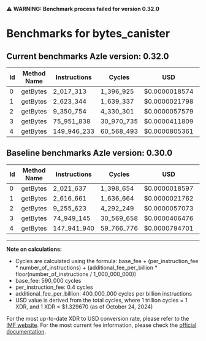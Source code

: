 ⚠️ **WARNING: Benchmark process failed for version 0.32.0**

# Benchmarks for bytes_canister

## Current benchmarks Azle version: 0.32.0

| Id  | Method Name | Instructions | Cycles     | USD           | USD/Million Calls | Change                              |
| --- | ----------- | ------------ | ---------- | ------------- | ----------------- | ----------------------------------- |
| 0   | getBytes    | 2_017_313    | 1_396_925  | $0.0000018574 | $1.85             | <font color="green">-4_324</font>   |
| 1   | getBytes    | 2_623_344    | 1_639_337  | $0.0000021798 | $2.17             | <font color="red">+6_683</font>     |
| 2   | getBytes    | 9_350_754    | 4_330_301  | $0.0000057579 | $5.75             | <font color="red">+95_131</font>    |
| 3   | getBytes    | 75_951_838   | 30_970_735 | $0.0000411809 | $41.18            | <font color="red">+1_002_693</font> |
| 4   | getBytes    | 149_946_233  | 60_568_493 | $0.0000805361 | $80.53            | <font color="red">+2_004_293</font> |

## Baseline benchmarks Azle version: 0.30.0

| Id  | Method Name | Instructions | Cycles     | USD           | USD/Million Calls |
| --- | ----------- | ------------ | ---------- | ------------- | ----------------- |
| 0   | getBytes    | 2_021_637    | 1_398_654  | $0.0000018597 | $1.85             |
| 1   | getBytes    | 2_616_661    | 1_636_664  | $0.0000021762 | $2.17             |
| 2   | getBytes    | 9_255_623    | 4_292_249  | $0.0000057073 | $5.70             |
| 3   | getBytes    | 74_949_145   | 30_569_658 | $0.0000406476 | $40.64            |
| 4   | getBytes    | 147_941_940  | 59_766_776 | $0.0000794701 | $79.47            |

---

**Note on calculations:**

- Cycles are calculated using the formula: base_fee + (per_instruction_fee \* number_of_instructions) + (additional_fee_per_billion \* floor(number_of_instructions / 1_000_000_000))
- base_fee: 590_000 cycles
- per_instruction_fee: 0.4 cycles
- additional_fee_per_billion: 400_000_000 cycles per billion instructions
- USD value is derived from the total cycles, where 1 trillion cycles = 1 XDR, and 1 XDR = $1.329670 (as of October 24, 2024)

For the most up-to-date XDR to USD conversion rate, please refer to the [IMF website](https://www.imf.org/external/np/fin/data/rms_sdrv.aspx).
For the most current fee information, please check the [official documentation](https://internetcomputer.org/docs/current/developer-docs/gas-cost#execution).
